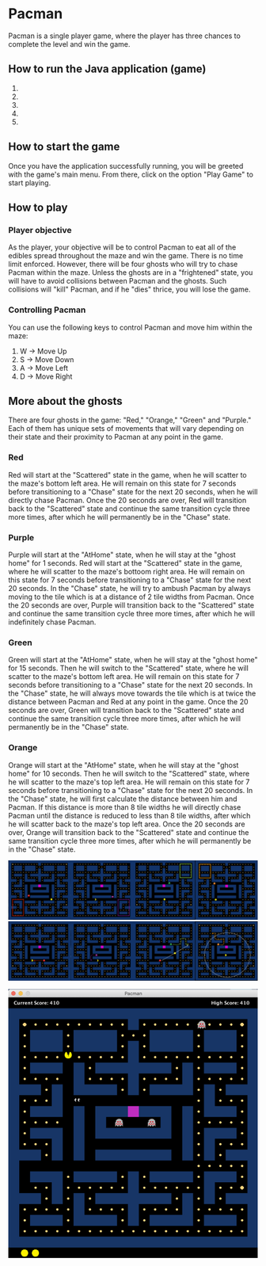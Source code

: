 # Pacman

Pacman is a single player game, where the player has three chances to complete the level and win the game.  


## How to run the Java application (game)
1.
2.
3.
4.
5.


## How to start the game

Once you have the application successfully running, you will be greeted with the game's main menu. From there, click on the option "Play Game" to start playing.


## How to play

### Player objective

As the player, your objective will be to control Pacman to eat all of the edibles spread throughout the maze and win the game. There is no time limit enforced.
However, there will be four ghosts who will try to chase Pacman within the maze. Unless the ghosts are in a "frightened" state, you will have to avoid collisions between Pacman and the ghosts. Such collisions will "kill" Pacman, and if he "dies" thrice, you will lose the game. 

### Controlling Pacman

You can use the following keys to control Pacman and move him within the maze:

1. W -> Move Up
2. S -> Move Down
3. A -> Move Left
4. D -> Move Right


## More about the ghosts

There are four ghosts in the game: "Red," "Orange," "Green" and "Purple." Each of them has unique sets of movements that will vary depending on their state and their proximity to Pacman at any point in the game. 

### Red

Red will start at the "Scattered" state in the game, when he will scatter to the maze's bottom left area. He will remain on this state for 7 seconds before transitioning to a "Chase" state for the next 20 seconds, when he will directly chase Pacman. Once the 20 seconds are over, Red will transition back to the "Scattered" state and continue the same transition cycle three more times, after which he will permanently be in the "Chase" state.

### Purple

Purple will start at the "AtHome" state, when he will stay at the "ghost home" for 1 seconds. Red will start at the "Scattered" state in the game, where he will scatter to the maze's bottoom right area. He will remain on this state for 7 seconds before transitioning to a "Chase" state for the next 20 seconds. In the "Chase" state, he will try to ambush Pacman by always moving to the tile which is at a distance of 2 tile widths from Pacman. Once the 20 seconds are over, Purple will transition back to the "Scattered" state and continue the same transition cycle three more times, after which he will indefinitely chase Pacman.

### Green 

Green will start at the "AtHome" state, when he will stay at the "ghost home" for 15 seconds. Then he will switch to the "Scattered" state, where he will scatter to the maze's bottom left area. He will remain on this state for 7 seconds before transitioning to a "Chase" state for the next 20 seconds. In the "Chase" state, he will always move towards the tile which is at twice the distance between Pacman and Red at any point in the game. Once the 20 seconds are over, Green will transition back to the "Scattered" state and continue the same transition cycle three more times, after which he will permanently be in the "Chase" state.

### Orange

Orange will start at the "AtHome" state, when he will stay at the "ghost home" for 10 seconds. Then he will switch to the "Scattered" state, where he will scatter to the maze's top left area. He will remain on this state for 7 seconds before transitioning to a "Chase" state for the next 20 seconds. In the "Chase" state, he will first calculate the distance between him and Pacman. If this distance is more than 8 tile widths he will directly chase Pacman until the distance is reduced to less than 8 tile widths, after which he will scatter back to the maze's top left area. Once the 20 seconds are over, Orange will transition back to the "Scattered" state and continue the same transition cycle three more times, after which he will permanently be in the "Chase" state.

![](images/ghostsScattered.jpg)
![](images/ghostsChase.jpg)











![](images/levelDesign.png)
